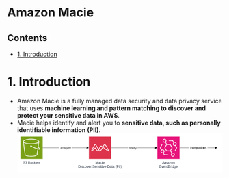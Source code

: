 # Amazon Macie <!-- omit in toc -->

## Contents <!-- omit in toc -->

- [1. Introduction](#1-introduction)

# 1. Introduction

- Amazon Macie is a fully managed data security and data privacy service that uses **machine learning and pattern matching to discover and protect your sensitive data in AWS**.
- Macie helps identify and alert you to **sensitive data, such as personally identifiable information (PII)**.
  ![Amazon Macie](/Images/Security,%20Identity,%20&%20Compliance/AmazonMacie.png)
